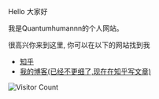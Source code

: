 Hello 大家好

我是Quantumhumannn的个人网站。

很高兴你来到这里, 你可以在以下的网站找到我

- [知乎](https://www.zhihu.com/people/AJLoveChina)
- [我的博客(已经不更细了,现在在知乎写文章)](http://hejie.nigeerhuo.com)

![Visitor Count](https://profile-counter.glitch.me/Yxiangguo/count.svg)
